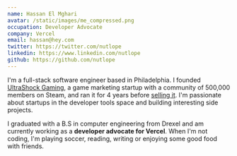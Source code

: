 ```yaml
---
name: Hassan El Mghari
avatar: /static/images/me_compressed.png
occupation: Developer Advocate
company: Vercel
email: hassan@hey.com
twitter: https://twitter.com/nutlope
linkedin: https://www.linkedin.com/nutlope
github: https://github.com/nutlope
---
```


I'm a full-stack software engineer based in Philadelphia. I founded [UltraShock Gaming](https://twitter.com/ushockgaming), a game marketing startup with a community of 500,000 members on Steam, and ran it for 4 years before [selling it](https://www.hassanelmghari.com/blog/startup-journey). I'm passionate about startups in the developer tools space and building interesting side projects.

I graduated with a B.S in computer engineering from Drexel and am currently working as a **developer advocate for Vercel**. When I'm not coding, I'm playing soccer, reading, writing or enjoying some good food with friends.
